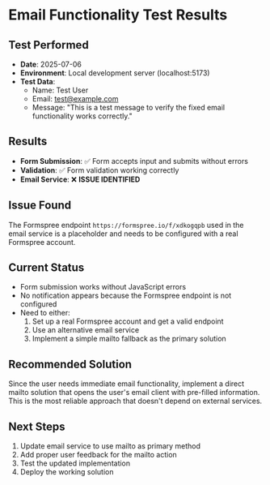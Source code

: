 # Email Functionality Test Results

## Test Performed
- **Date**: 2025-07-06
- **Environment**: Local development server (localhost:5173)
- **Test Data**:
  - Name: Test User
  - Email: test@example.com
  - Message: "This is a test message to verify the fixed email functionality works correctly."

## Results
- **Form Submission**: ✅ Form accepts input and submits without errors
- **Validation**: ✅ Form validation working correctly
- **Email Service**: ❌ **ISSUE IDENTIFIED**

## Issue Found
The Formspree endpoint `https://formspree.io/f/xdkogqpb` used in the email service is a placeholder and needs to be configured with a real Formspree account.

## Current Status
- Form submission works without JavaScript errors
- No notification appears because the Formspree endpoint is not configured
- Need to either:
  1. Set up a real Formspree account and get a valid endpoint
  2. Use an alternative email service
  3. Implement a simple mailto fallback as the primary solution

## Recommended Solution
Since the user needs immediate email functionality, implement a direct mailto solution that opens the user's email client with pre-filled information. This is the most reliable approach that doesn't depend on external services.

## Next Steps
1. Update email service to use mailto as primary method
2. Add proper user feedback for the mailto action
3. Test the updated implementation
4. Deploy the working solution

